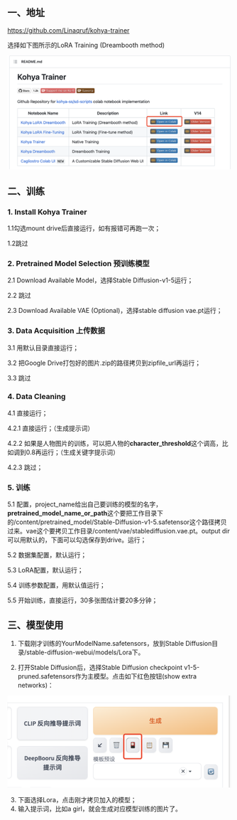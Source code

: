 ## 一、地址

https://github.com/Linaqruf/kohya-trainer

选择如下图所示的LoRA Training (Dreambooth method)

![image-20230714105941045](.asserts/image-20230714105941045.png)



## 二、训练

### 1. Install Kohya Trainer

1.1勾选mount drive后直接运行，如有报错可再跑一次；

1.2跳过



### 2. Pretrained Model Selection 预训练模型

2.1 Download Available Model，选择Stable Diffusion-v1-5运行；

2.2 跳过

2.3 Download Available VAE (Optional)，选择stable diffusion vae.pt运行；



### 3. Data Acquisition 上传数据

3.1 用默认目录直接运行；

3.2 把Google Drive打包好的图片.zip的路径拷贝到zipfile_url再运行；

3.3 跳过



### 4. Data Cleaning

4.1 直接运行；

4.2.1 直接运行；（生成提示词）

4.2.2 如果是人物图片的训练，可以把人物的**character_threshold**这个调高，比如调到0.8再运行；（生成关键字提示词）

4.2.3 跳过；



### 5. 训练

5.1 配置，project_name给出自己要训练的模型的名字，**pretrained_model_name_or_path**这个要把工作目录下的/content/pretrained_model/Stable-Diffusion-v1-5.safetensor这个路径拷贝过来。vae这个要拷贝工作目录/content/vae/stablediffusion.vae.pt。output dir可以用默认的，下面可以勾选保存到drive。运行；

5.2 数据集配置，默认运行；

5.3 LoRA配置，默认运行；

5.4 训练参数配置，用默认值运行；

5.5 开始训练，直接运行，30多张图估计要20多分钟；



## 三、模型使用

1. 下载刚才训练的YourModelName.safetensors，放到Stable Diffusion目录/stable-diffusion-webui/models/Lora下。

2. 打开Stable Diffusion后，选择Stable Diffusion checkpoint v1-5-pruned.safetensors作为主模型。点击如下红色按钮(show extra networks)：

![image-20230714112555523](.asserts/image-20230714112555523.png)

3. 下面选择Lora，点击刚才拷贝加入的模型；
4. 输入提示词，比如a girl，就会生成对应模型训练的图片了。
